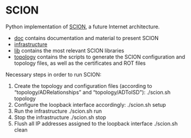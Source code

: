 SCION
=====

Python implementation of [SCION](http://www.netsec.ethz.ch/research/SCION), a future Internet architecture.

* [doc](https://github.com/netsec-ethz/scion/tree/master/doc) contains documentation and material to present SCION
* [infrastructure](https://github.com/netsec-ethz/scion/tree/master/infrastructure)
* [lib](https://github.com/netsec-ethz/scion/tree/master/lib) contains the most relevant SCION libraries
* [topology](https://github.com/netsec-ethz/scion/tree/servers/topology) contains the scripts to generate the SCION configuration and topology files, as well as the certificates and ROT files


Necessary steps in order to run SCION:

1) Create the topology and configuration files (according to “topology/ADRelationships” and “topology/ADToISD"):
	./scion.sh topology
2) Configure the loopback interface accordingly:
	./scion.sh setup
3) Run the infrastructure
	./scion.sh run
4) Stop the infrastructure
	./scion.sh stop
5) Flush all IP addresses assigned to the loopback interface
	./scion.sh clean
